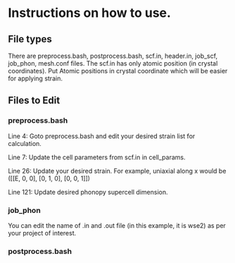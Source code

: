 # Instructions on how to use.

## File types
There are preprocess.bash, postprocess.bash, scf.in, header.in, job_scf, job_phon, mesh.conf files. The scf.in has only atomic position (in crystal coordinates). Put Atomic positions in crystal coordinate which will be easier for applying strain.


## Files to Edit
### preprocess.bash 
Line 4: Goto preprocess.bash and edit your desired strain list for calculation.

Line 7: Update the cell parameters from scf.in in cell_params.

Line 26: Update your desired strain. For example, uniaxial along x would be ([[E, 0, 0], [0, 1, 0], [0, 0, 1]]) 

Line 121: Update desired phonopy supercell dimension.

### job_phon
You can edit the name of .in and .out file (in this example, it is wse2) as per your project of interest.

### postprocess.bash



